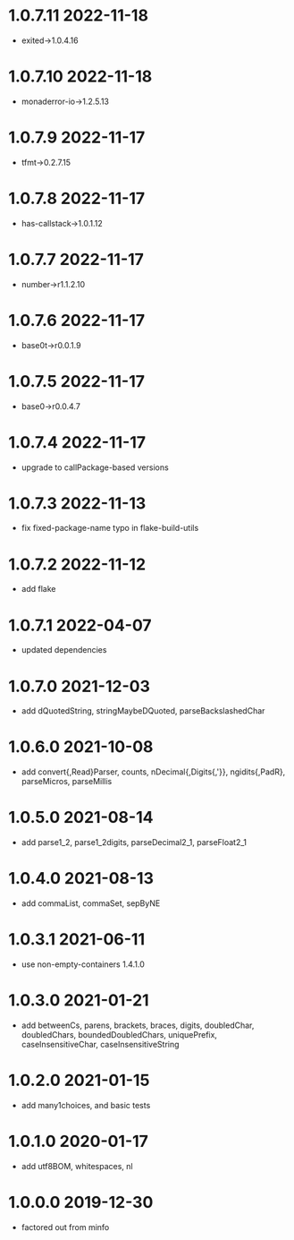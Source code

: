 1.0.7.11 2022-11-18
===================
- exited->1.0.4.16

1.0.7.10 2022-11-18
===================
- monaderror-io->1.2.5.13

1.0.7.9 2022-11-17
==================
- tfmt->0.2.7.15

1.0.7.8 2022-11-17
==================
- has-callstack->1.0.1.12

1.0.7.7 2022-11-17
==================
- number->r1.1.2.10

1.0.7.6 2022-11-17
==================
- base0t->r0.0.1.9

1.0.7.5 2022-11-17
==================
- base0->r0.0.4.7

1.0.7.4 2022-11-17
==================
- upgrade to callPackage-based versions

1.0.7.3 2022-11-13
==================
- fix fixed-package-name typo in flake-build-utils

1.0.7.2 2022-11-12
==================
- add flake

1.0.7.1 2022-04-07
==================
- updated dependencies

1.0.7.0 2021-12-03
==================
- add dQuotedString, stringMaybeDQuoted, parseBackslashedChar

1.0.6.0 2021-10-08
==================

- add convert{,Read}Parser, counts, nDecimal{,Digits{,'}}, ngidits{,PadR},
  parseMicros, parseMillis

1.0.5.0 2021-08-14
==================
- add parse1_2, parse1_2digits, parseDecimal2_1, parseFloat2_1

1.0.4.0 2021-08-13
==================
- add commaList, commaSet, sepByNE

1.0.3.1 2021-06-11
==================
- use non-empty-containers 1.4.1.0

1.0.3.0 2021-01-21
==================
- add betweenCs, parens, brackets, braces, digits, doubledChar, doubledChars,
      boundedDoubledChars, uniquePrefix, caseInsensitiveChar,
      caseInsensitiveString

1.0.2.0 2021-01-15
==================
- add many1choices, and basic tests

1.0.1.0 2020-01-17
==================
- add utf8BOM, whitespaces, nl

1.0.0.0 2019-12-30
==================
- factored out from minfo
